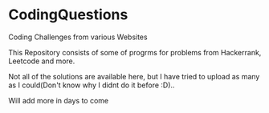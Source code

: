 # CodingQuestions
Coding Challenges from various Websites

This Repository consists of some of progrms for problems from Hackerrank, Leetcode and more. 

Not all of the solutions are available here, but I have tried to upload as many as I could(Don't know why I didnt do it before :D).. 

Will add more in days to come
